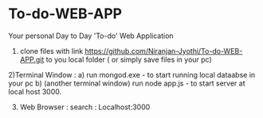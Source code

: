 # To-do-WEB-APP
Your personal Day to Day 'To-do' Web Application

1) clone files with link https://github.com/Niranjan-Jyothi/To-do-WEB-APP.git to you local folder ( or simply save files in your pc)

2)Terminal Window : 
                       a) run mongod.exe                             -   to start running local dataabse in your pc
                       b) (another terminal window) run node app.js  -   to start server at local host 3000.

3) Web Browser : search : 
                           Localhost:3000
